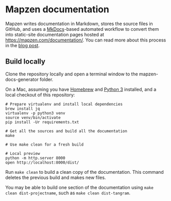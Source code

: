 # Mapzen documentation

Mapzen writes documentation in Markdown, stores the source files in GitHub, and uses a [MkDocs](http://www.mkdocs.org/)-based automated workflow to convert them into static-site documentation pages hosted at https://mapzen.com/documentation/. You can read more about this process in the [blog post](https://mapzen.com/blog/doc-site/).

## Build locally

Clone the repository locally and open a terminal window to the mapzen-docs-generator folder.

On a Mac, assuming you have [Homebrew](http://brew.sh) and 
[Python 3](https://docs.python.org/3/using/mac.html) installed, and a local
checkout of this repository:

```shell
# Prepare virtualenv and install local dependencies
brew install jq
virtualenv -p python3 venv
source venv/bin/activate
pip install -Ur requirements.txt

# Get all the sources and build all the documentation
make

# Use make clean for a fresh build

# Local preview
python -m http.server 8000
open http://localhost:8000/dist/
```

Run `make clean` to build a clean copy of the documentation. This command deletes the previous build and makes new files.

You may be able to build one section of the documentation using `make clean dist-projectname`, such as `make clean dist-tangram`.

